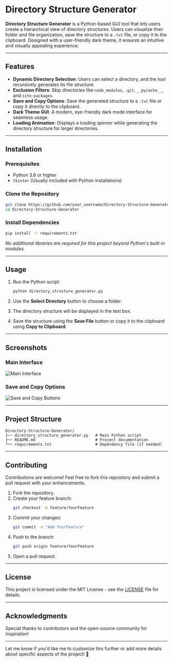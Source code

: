 # Directory Structure Generator

**Directory Structure Generator** is a Python-based GUI tool that lets users create a hierarchical view of directory structures. Users can visualize their folder and file organization, save the structure to a `.txt` file, or copy it to the clipboard. Designed with a user-friendly dark theme, it ensures an intuitive and visually appealing experience.

---

## Features
- **Dynamic Directory Selection**: Users can select a directory, and the tool recursively generates its file structure.
- **Exclusion Filters**: Skip directories like `node_modules`, `.git`, `__pycache__`, and `site-packages`.
- **Save and Copy Options**: Save the generated structure to a `.txt` file or copy it directly to the clipboard.
- **Dark Theme GUI**: A modern, eye-friendly dark mode interface for seamless usage.
- **Loading Animation**: Displays a loading spinner while generating the directory structure for larger directories.

---

## Installation

### Prerequisites
- Python 3.8 or higher
- `tkinter` (Usually included with Python installations)

### Clone the Repository
```bash
git clone https://github.com/your_username/Directory-Structure-Generator.git
cd Directory-Structure-Generator
```

### Install Dependencies
```bash
pip install -r requirements.txt
```
*No additional libraries are required for this project beyond Python's built-in modules.*

---

## Usage

1. Run the Python script:
   ```bash
   python directory_structure_generator.py
   ```

2. Use the **Select Directory** button to choose a folder.

3. The directory structure will be displayed in the text box.

4. Save the structure using the **Save File** button or copy it to the clipboard using **Copy to Clipboard**.

---

## Screenshots

### Main Interface
![Main Interface](link_to_screenshot.png)

### Save and Copy Options
![Save and Copy Buttons](link_to_screenshot.png)

---

## Project Structure
```
Directory-Structure-Generator/
├── directory_structure_generator.py   # Main Python script
├── README.md                          # Project documentation
└── requirements.txt                   # Dependency file (if needed)
```

---

## Contributing
Contributions are welcome! Feel free to fork this repository and submit a pull request with your enhancements.

1. Fork the repository.
2. Create your feature branch:
   ```bash
   git checkout -b feature/YourFeature
   ```
3. Commit your changes:
   ```bash
   git commit -m "Add YourFeature"
   ```
4. Push to the branch:
   ```bash
   git push origin feature/YourFeature
   ```
5. Open a pull request.

---

## License
This project is licensed under the MIT License - see the [LICENSE](LICENSE) file for details.

---

## Acknowledgments
Special thanks to contributors and the open-source community for inspiration!

---

Let me know if you'd like me to customize this further or add more details about specific aspects of the project! 🚀
